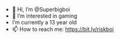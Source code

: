 - 👋 Hi, I’m @Superbigboi
- 👀 I’m interested in gaming
-  I’m currently a 13 year old
- 📫 How to reach me: https://bit.ly/riskboi

<!---
Superbigboi/Superbigboi is a ✨ special ✨ repository because its `README.md` (this file) appears on your GitHub profile.
You can click the Preview link to take a look at your changes.
--->
